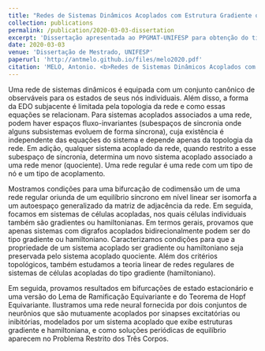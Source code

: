 ```yaml
---
title: "Redes de Sistemas Dinâmicos Acoplados com Estrutura Gradiente ou Hamiltoniana"
collection: publications
permalink: /publication/2020-03-03-dissertation
excerpt: 'Dissertação apresentada ao PPGMAT-UNIFESP para obtenção do título de Mestre.'
date: 2020-03-03
venue: 'Dissertação de Mestrado, UNIFESP'
paperurl: 'http://antmelo.github.io/files/melo2020.pdf'
citation: 'MELO, Antonio. <b>Redes de Sistemas Dinâmicos Acoplados com Estrutura Gradiente ou Hamiltoniana</b>. <i>Dissertação de Mestrado, UNIFESP</i>. (2020). 119f.'
---
```


Uma rede de sistemas dinâmicos é equipada com um conjunto canônico de observáveis para os estados de seus nós individuais. Além disso, a forma da EDO subjacente é limitada pela topologia da rede e
como essas equações se relacionam. Para sistemas acoplados associados a uma rede, podem haver espaços fluxo-invariantes (subespaços de sincronia onde alguns subsistemas evoluem
de forma sı́ncrona), cuja existência é independente das equações do sistema e depende apenas da topologia da rede. Em adição, qualquer sistema acoplado da rede, quando restrito a
esse subespaço de sincronia, determina um novo sistema acoplado associado a uma rede menor (quociente). Uma rede regular é uma rede com um tipo de nó e um tipo de acoplamento.


Mostramos condições para uma bifurcação de codimensão um de uma rede regular oriunda de um equilı́brio sı́ncrono em nı́vel linear ser isomorfa a um autoespaço generalizado da matriz de adjacência da rede. Em seguida, focamos em sistemas de células acopladas, nos quais células individuais também são gradientes ou hamiltonianas. Em termos gerais, provamos
que apenas sistemas com digrafos acoplados bidirecionalmente podem ser do tipo gradiente ou hamiltoniano. Caracterizamos condições para que a propriedade de um sistema acoplado
ser gradiente ou hamiltoniano seja preservada pelo sistema acoplado quociente. Além dos critérios topológicos, também estudamos a teoria linear de redes regulares de sistemas de
células acopladas do tipo gradiente (hamiltoniano). 


Em seguida, provamos resultados em bifurcações de estado estacionário e uma versão do Lema de Ramificação Equivariante e do
Teorema de Hopf Equivariante. Ilustramos uma rede neural fornecida por dois conjuntos de neurônios que são mutuamente acoplados por sinapses excitatórias ou inibitórias, modelados por um sistema acoplado que exibe estruturas gradiente e hamiltoniana, e como soluções
periódicas de equilı́brio aparecem no Problema Restrito dos Três Corpos.
